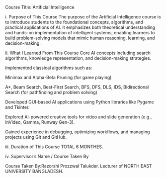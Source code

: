 Course Title: Artificial Intelligence

i. Purpose of This Course
The purpose of the Artificial Intelligence course is to introduce students to the foundational concepts, algorithms, and practical applications of AI. It emphasizes both theoretical understanding and hands-on implementation of intelligent systems, enabling learners to build problem-solving models that mimic human reasoning, learning, and decision-making.

ii. What I Learned From This Course
Core AI concepts including search algorithms, knowledge representation, and decision-making strategies.

Implemented classical algorithms such as:

Minimax and Alpha-Beta Pruning (for game playing)

A*, Beam Search, Best-First Search, BFS, DFS, DLS, IDS, Bidirectional Search (for pathfinding and problem solving)

Developed GUI-based AI applications using Python libraries like Pygame and Tkinter.

Explored AI-powered creative tools for video and slide generation (e.g., InVideo, Gamma, Runway Gen-3).

Gained experience in debugging, optimizing workflows, and managing projects using Git and GitHub.

iii. Duration of This Course
TOTAL 6 MONTHES.

iv. Supervisor’s Name / Course Taken By

Course Taken By:Razorshi Prozzwal Talukder.
Lecturer of NORTH EAST UNIVERSITY BANGLADESH.

